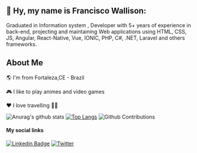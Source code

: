## 👋  Hy, my name is Francisco Wallison:  

Graduated in Information system
, Developer with 5+ years of experience in back-end, projecting and maintaining Web applications using HTML, CSS, JS, Angular, React-Native, Vue, IONIC, PHP, C#, .NET, Laravel and others frameworks.

## About Me

🌎 I'm from Fortaleza,CE - Brazil

🎮 I like to play animes and video games

❤️ I love travelling 🛫🛬


![Anurag's github stats](https://github-readme-stats.vercel.app/api?username=FranciscoWallison&theme=highcontrast&count_private=true&show_icons=true&title_color=6e40c9&icon_color=6e40c9&line_height=20)
[![Top Langs](https://github-readme-stats.vercel.app/api/top-langs/?username=FranciscoWallison&theme=highcontrast&layout=compact&show_icons=true&title_color=6e40c9&icon_color=6e40c9)](https://github.com/anuraghazra/github-readme-stats)
![Github Contributions](https://github-readme-streak-stats.herokuapp.com/?user=FranciscoWallison&theme=highcontrast&count_private=true&show_icons=true&title_color=6e40c9&icon_color=6e40c9&line_height=20)

#### My social links
[![Linkedin Badge](https://img.shields.io/badge/-LinkedIn-blue?style=flat-square&logo=Linkedin&logoColor=white&link=https://www.linkedin.com/in/wallison-francisco/)](https://www.linkedin.com/in/wallison-francisco/)
<a href="https://twitter.com/chicowall"><img src="https://img.shields.io/twitter/follow/chicowall?label=Twitter&style=social" alt="Twitter"></a>

